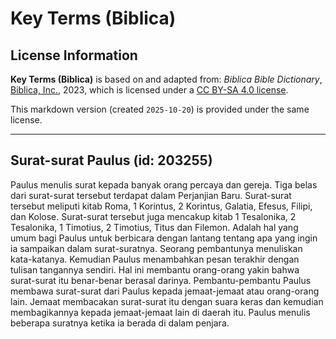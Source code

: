 # Key Terms (Biblica)

## License Information

**Key Terms (Biblica)** is based on and adapted from: _Biblica Bible Dictionary_, [Biblica, Inc.](https://www.biblica.com/), 2023, which is licensed under a [CC BY-SA 4.0 license](https://creativecommons.org/licenses/by-sa/4.0/legalcode.en).

This markdown version (created `2025-10-20`) is provided under the same license.



--------------------------------

## Surat-surat Paulus (id: 203255)

Paulus menulis surat kepada banyak orang percaya dan gereja. Tiga belas dari surat\-surat tersebut terdapat dalam Perjanjian Baru. Surat\-surat tersebut meliputi kitab Roma, 1 Korintus, 2 Korintus, Galatia, Efesus, Filipi, dan Kolose. Surat\-surat tersebut juga mencakup kitab 1 Tesalonika, 2 Tesalonika, 1 Timotius, 2 Timotius, Titus dan Filemon. Adalah hal yang umum bagi Paulus untuk berbicara dengan lantang tentang apa yang ingin ia sampaikan dalam surat\-suratnya. Seorang pembantunya menuliskan kata\-katanya. Kemudian Paulus menambahkan pesan terakhir dengan tulisan tangannya sendiri. Hal ini membantu orang\-orang yakin bahwa surat\-surat itu benar\-benar berasal darinya. Pembantu\-pembantu Paulus membawa surat\-surat dari Paulus kepada jemaat\-jemaat atau orang\-orang lain. Jemaat membacakan surat\-surat itu dengan suara keras dan kemudian membagikannya kepada jemaat\-jemaat lain di daerah itu. Paulus menulis beberapa suratnya ketika ia berada di dalam penjara.



